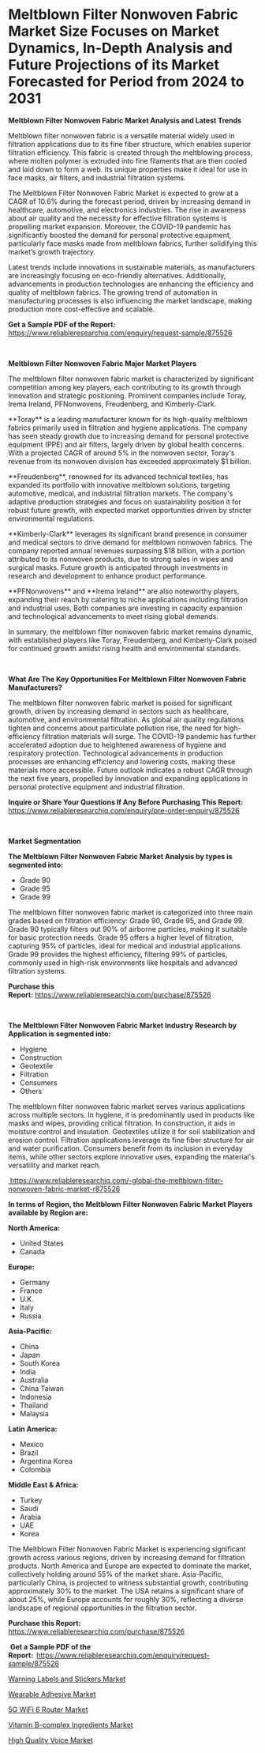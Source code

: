 <p><h1>Meltblown Filter Nonwoven Fabric Market Size Focuses on Market Dynamics, In-Depth Analysis and Future Projections of its Market Forecasted for Period from 2024 to 2031</h1></p><p><strong>Meltblown Filter Nonwoven Fabric Market Analysis and Latest Trends</strong></p>
<p><p>Meltblown filter nonwoven fabric is a versatile material widely used in filtration applications due to its fine fiber structure, which enables superior filtration efficiency. This fabric is created through the meltblowing process, where molten polymer is extruded into fine filaments that are then cooled and laid down to form a web. Its unique properties make it ideal for use in face masks, air filters, and industrial filtration systems.</p><p>The Meltblown Filter Nonwoven Fabric Market is expected to grow at a CAGR of 10.6% during the forecast period, driven by increasing demand in healthcare, automotive, and electronics industries. The rise in awareness about air quality and the necessity for effective filtration systems is propelling market expansion. Moreover, the COVID-19 pandemic has significantly boosted the demand for personal protective equipment, particularly face masks made from meltblown fabrics, further solidifying this market’s growth trajectory.</p><p>Latest trends include innovations in sustainable materials, as manufacturers are increasingly focusing on eco-friendly alternatives. Additionally, advancements in production technologies are enhancing the efficiency and quality of meltblown fabrics. The growing trend of automation in manufacturing processes is also influencing the market landscape, making production more cost-effective and scalable.</p></p>
<p><strong>Get a Sample PDF of the Report:&nbsp;</strong> <a href="https://www.reliableresearchiq.com/enquiry/request-sample/875526?utm_campaign=101&utm_medium=2&utm_source=Github&utm_content=ia&utm_term=11102024&utm_id=meltblown-filter-nonwoven-fabric">https://www.reliableresearchiq.com/enquiry/request-sample/875526</a></p>
<p>&nbsp;</p>
<p><strong>Meltblown Filter Nonwoven Fabric Major Market Players</strong></p>
<p><p>The meltblown filter nonwoven fabric market is characterized by significant competition among key players, each contributing to its growth through innovation and strategic positioning. Prominent companies include Toray, Irema Ireland, PFNonwovens, Freudenberg, and Kimberly-Clark. </p><p>**Toray** is a leading manufacturer known for its high-quality meltblown fabrics primarily used in filtration and hygiene applications. The company has seen steady growth due to increasing demand for personal protective equipment (PPE) and air filters, largely driven by global health concerns. With a projected CAGR of around 5% in the nonwoven sector, Toray's revenue from its nonwoven division has exceeded approximately $1 billion.</p><p>**Freudenberg**, renowned for its advanced technical textiles, has expanded its portfolio with innovative meltblown solutions, targeting automotive, medical, and industrial filtration markets. The company's adaptive production strategies and focus on sustainability position it for robust future growth, with expected market opportunities driven by stricter environmental regulations.</p><p>**Kimberly-Clark** leverages its significant brand presence in consumer and medical sectors to drive demand for meltblown nonwoven fabrics. The company reported annual revenues surpassing $18 billion, with a portion attributed to its nonwoven products, due to strong sales in wipes and surgical masks. Future growth is anticipated through investments in research and development to enhance product performance.</p><p>**PFNonwovens** and **Irema Ireland** are also noteworthy players, expanding their reach by catering to niche applications including filtration and industrial uses. Both companies are investing in capacity expansion and technological advancements to meet rising global demands.</p><p>In summary, the meltblown filter nonwoven fabric market remains dynamic, with established players like Toray, Freudenberg, and Kimberly-Clark poised for continued growth amidst rising health and environmental standards.</p></p>
<p>&nbsp;</p>
<p><strong>What Are The Key Opportunities For Meltblown Filter Nonwoven Fabric Manufacturers?</strong></p>
<p><p>The meltblown filter nonwoven fabric market is poised for significant growth, driven by increasing demand in sectors such as healthcare, automotive, and environmental filtration. As global air quality regulations tighten and concerns about particulate pollution rise, the need for high-efficiency filtration materials will surge. The COVID-19 pandemic has further accelerated adoption due to heightened awareness of hygiene and respiratory protection. Technological advancements in production processes are enhancing efficiency and lowering costs, making these materials more accessible. Future outlook indicates a robust CAGR through the next five years, propelled by innovation and expanding applications in personal protective equipment and industrial filtration.</p></p>
<p><strong>Inquire or Share Your Questions If Any Before Purchasing This Report:</strong> <a href="https://www.reliableresearchiq.com/enquiry/pre-order-enquiry/875526?utm_campaign=101&utm_medium=2&utm_source=Github&utm_content=ia&utm_term=11102024&utm_id=meltblown-filter-nonwoven-fabric">https://www.reliableresearchiq.com/enquiry/pre-order-enquiry/875526</a></p>
<p>&nbsp;</p>
<p><strong>Market Segmentation</strong></p>
<p><strong>The Meltblown Filter Nonwoven Fabric Market Analysis by types is segmented into:</strong></p>
<p><ul><li>Grade 90</li><li>Grade 95</li><li>Grade 99</li></ul></p>
<p><p>The meltblown filter nonwoven fabric market is categorized into three main grades based on filtration efficiency: Grade 90, Grade 95, and Grade 99. Grade 90 typically filters out 90% of airborne particles, making it suitable for basic protection needs. Grade 95 offers a higher level of filtration, capturing 95% of particles, ideal for medical and industrial applications. Grade 99 provides the highest efficiency, filtering 99% of particles, commonly used in high-risk environments like hospitals and advanced filtration systems.</p></p>
<p><strong>Purchase this Report:&nbsp;</strong><a href="https://www.reliableresearchiq.com/purchase/875526?utm_campaign=101&utm_medium=2&utm_source=Github&utm_content=ia&utm_term=11102024&utm_id=meltblown-filter-nonwoven-fabric">https://www.reliableresearchiq.com/purchase/875526</a></p>
<p>&nbsp;</p>
<p><strong>The Meltblown Filter Nonwoven Fabric Market Industry Research by Application is segmented into:</strong></p>
<p><ul><li>Hygiene</li><li>Construction</li><li>Geotextile</li><li>Filtration</li><li>Consumers</li><li>Others</li></ul></p>
<p><p>The meltblown filter nonwoven fabric market serves various applications across multiple sectors. In hygiene, it is predominantly used in products like masks and wipes, providing critical filtration. In construction, it aids in moisture control and insulation. Geotextiles utilize it for soil stabilization and erosion control. Filtration applications leverage its fine fiber structure for air and water purification. Consumers benefit from its inclusion in everyday items, while other sectors explore innovative uses, expanding the material's versatility and market reach.</p></p>
<p><a href="https://www.reliableresearchiq.com/-global-the-meltblown-filter-nonwoven-fabric-market-r875526?utm_campaign=101&utm_medium=2&utm_source=Github&utm_content=ia&utm_term=11102024&utm_id=meltblown-filter-nonwoven-fabric">&nbsp;https://www.reliableresearchiq.com/-global-the-meltblown-filter-nonwoven-fabric-market-r875526</a></p>
<p><strong>In terms of Region, the Meltblown Filter Nonwoven Fabric Market Players available by Region are:</strong></p>
<p>
    <p> <strong> North America: </strong>
        <ul>
            <li>United States</li>
            <li>Canada</li>
        </ul>
        </p> 
    <p> <strong> Europe: </strong>
        <ul>
            <li>Germany</li>
            <li>France</li>
            <li>U.K.</li>
            <li>Italy</li>
            <li>Russia</li>
        </ul>
        </p> 
    <p> <strong> Asia-Pacific: </strong>
        <ul>
            <li>China</li>
            <li>Japan</li>
            <li>South Korea</li>
            <li>India</li>
            <li>Australia</li>
            <li>China Taiwan</li>
            <li>Indonesia</li>
            <li>Thailand</li>
            <li>Malaysia</li>
        </ul>
        </p> 
    <p> <strong> Latin America: </strong>
        <ul>
            <li>Mexico</li>
            <li>Brazil</li>
            <li>Argentina Korea</li>
            <li>Colombia</li>
        </ul>
        </p> 
    <p> <strong> Middle East & Africa: </strong>
        <ul>
            <li>Turkey</li>
            <li>Saudi</li>
            <li>Arabia</li>
            <li>UAE</li>
            <li>Korea</li>
        </ul>
    </p>
    </p>
<p><p>The Meltblown Filter Nonwoven Fabric Market is experiencing significant growth across various regions, driven by increasing demand for filtration products. North America and Europe are expected to dominate the market, collectively holding around 55% of the market share. Asia-Pacific, particularly China, is projected to witness substantial growth, contributing approximately 30% to the market. The USA retains a significant share of about 25%, while Europe accounts for roughly 30%, reflecting a diverse landscape of regional opportunities in the filtration sector.</p></p>
<p><strong>Purchase this Report: </strong><a href="https://www.reliableresearchiq.com/purchase/875526?utm_campaign=101&utm_medium=2&utm_source=Github&utm_content=ia&utm_term=11102024&utm_id=meltblown-filter-nonwoven-fabric">https://www.reliableresearchiq.com/purchase/875526</a></p>
<p>&nbsp;<strong>Get a Sample PDF of the Report:&nbsp;&nbsp;</strong><a href="https://www.reliableresearchiq.com/enquiry/request-sample/875526?utm_campaign=101&utm_medium=2&utm_source=Github&utm_content=ia&utm_term=11102024&utm_id=meltblown-filter-nonwoven-fabric">https://www.reliableresearchiq.com/enquiry/request-sample/875526</a></p>
<p><strong></strong></p>
<p><p><a href="https://www.linkedin.com/pulse/global-warning-labels-stickers-market-sector2024-2031-metrics-hbujf?utm_campaign=101&utm_medium=2&utm_source=Github&utm_content=ia&utm_term=11102024&utm_id=meltblown-filter-nonwoven-fabric">Warning Labels and Stickers Market</a></p><p><a href="https://www.linkedin.com/pulse/wearable-adhesive-market-industry-trends-forecast-period-from-hzwef?utm_campaign=101&utm_medium=2&utm_source=Github&utm_content=ia&utm_term=11102024&utm_id=meltblown-filter-nonwoven-fabric">Wearable Adhesive Market</a></p><p><a href="https://issuu.com/reportprime-2/docs/5g-wifi-6-router-market-size-2030.p_af3345e37d11a2?utm_campaign=101&utm_medium=2&utm_source=Github&utm_content=ia&utm_term=11102024&utm_id=meltblown-filter-nonwoven-fabric">5G WiFi 6 Router Market</a></p><p><a href="https://www.linkedin.com/pulse/global-vitamin-b-complex-ingredients-market-opportunities-challenges2024-jpdfe?utm_campaign=101&utm_medium=2&utm_source=Github&utm_content=ia&utm_term=11102024&utm_id=meltblown-filter-nonwoven-fabric">Vitamin B-complex Ingredients Market</a></p><p><a href="https://issuu.com/reportprime-2/docs/high-quality-voice-market-size-2030_6a36b014e21e6c?utm_campaign=101&utm_medium=2&utm_source=Github&utm_content=ia&utm_term=11102024&utm_id=meltblown-filter-nonwoven-fabric">High Quality Voice Market</a></p></p>